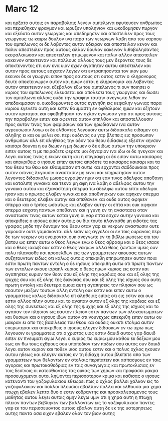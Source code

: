 # Marc 12
και ηρξατο αυτοις εν παραβολαις λεγειν αμπελωνα εφυτευσεν ανθρωπος και περιεθηκεν φραγμον και ωρυξεν υποληνιον και ωκοδομησεν πυργον και εξεδοτο αυτον γεωργοις και απεδημησεν
και απεστειλεν προς τους γεωργους τω καιρω δουλον ινα παρα των γεωργων λαβη απο του καρπου του αμπελωνος
οι δε λαβοντες αυτον εδειραν και απεστειλαν κενον
και παλιν απεστειλεν προς αυτους αλλον δουλον κακεινον λιθοβολησαντες εκεφαλαιωσαν και απεστειλαν ητιμωμενον
και παλιν αλλον απεστειλεν κακεινον απεκτειναν και πολλους αλλους τους μεν δεροντες τους δε αποκτενοντες
ετι ουν ενα υιον εχων αγαπητον αυτου απεστειλεν και αυτον προς αυτους εσχατον λεγων οτι εντραπησονται τον υιον μου
εκεινοι δε οι γεωργοι ειπον προς εαυτους οτι ουτος εστιν ο κληρονομος δευτε αποκτεινωμεν αυτον και ημων εσται η κληρονομια
και λαβοντες αυτον απεκτειναν και εξεβαλον εξω του αμπελωνος
τι ουν ποιησει ο κυριος του αμπελωνος ελευσεται και απολεσει τους γεωργους και δωσει τον αμπελωνα αλλοις
ουδε την γραφην ταυτην ανεγνωτε λιθον ον απεδοκιμασαν οι οικοδομουντες ουτος εγενηθη εις κεφαλην γωνιας
παρα κυριου εγενετο αυτη και εστιν θαυμαστη εν οφθαλμοις ημων
και εζητουν αυτον κρατησαι και εφοβηθησαν τον οχλον εγνωσαν γαρ οτι προς αυτους την παραβολην ειπεν και αφεντες αυτον απηλθον
και αποστελλουσιν προς αυτον τινας των φαρισαιων και των ηρωδιανων ινα αυτον αγρευσωσιν λογω
οι δε ελθοντες λεγουσιν αυτω διδασκαλε οιδαμεν οτι αληθης ει και ου μελει σοι περι ουδενος ου γαρ βλεπεις εις προσωπον ανθρωπων αλλ επ αληθειας την οδον του θεου διδασκεις εξεστιν κηνσον καισαρι δουναι η ου
δωμεν η μη δωμεν ο δε ειδως αυτων την υποκρισιν ειπεν αυτοις τι με πειραζετε φερετε μοι δηναριον ινα ιδω
οι δε ηνεγκαν και λεγει αυτοις τινος η εικων αυτη και η επιγραφη οι δε ειπον αυτω καισαρος
και αποκριθεις ο ιησους ειπεν αυτοις αποδοτε τα καισαρος καισαρι και τα του θεου τω θεω και εθαυμασαν επ αυτω
και ερχονται σαδδουκαιοι προς αυτον οιτινες λεγουσιν αναστασιν μη ειναι και επηρωτησαν αυτον λεγοντες
διδασκαλε μωσης εγραψεν ημιν οτι εαν τινος αδελφος αποθανη και καταλιπη γυναικα και τεκνα μη αφη ινα λαβη ο αδελφος αυτου την γυναικα αυτου και εξαναστηση σπερμα τω αδελφω αυτου
επτα αδελφοι ησαν και ο πρωτος ελαβεν γυναικα και αποθνησκων ουκ αφηκεν σπερμα
και ο δευτερος ελαβεν αυτην και απεθανεν και ουδε αυτος αφηκεν σπερμα και ο τριτος ωσαυτως
και ελαβον αυτην οι επτα και ουκ αφηκαν σπερμα εσχατη παντων απεθανεν και η γυνη
εν τη αναστασει οταν αναστωσιν τινος αυτων εσται γυνη οι γαρ επτα εσχον αυτην γυναικα
και αποκριθεις ο ιησους ειπεν αυτοις ου δια τουτο πλανασθε μη ειδοτες τας γραφας μηδε την δυναμιν του θεου
οταν γαρ εκ νεκρων αναστωσιν ουτε γαμουσιν ουτε γαμισκονται αλλ εισιν ως αγγελοι οι εν τοις ουρανοις
περι δε των νεκρων οτι εγειρονται ουκ ανεγνωτε εν τη βιβλω μωσεως επι του βατου ως ειπεν αυτω ο θεος λεγων εγω ο θεος αβρααμ και ο θεος ισαακ και ο θεος ιακωβ
ουκ εστιν ο θεος νεκρων αλλα θεος ζωντων υμεις ουν πολυ πλανασθε
και προσελθων εις των γραμματεων ακουσας αυτων συζητουντων ειδως οτι καλως αυτοις απεκριθη επηρωτησεν αυτον ποια εστιν πρωτη παντων εντολη 
ο δε ιησους απεκριθη αυτω οτι πρωτη παντων των εντολων ακουε ισραηλ κυριος ο θεος ημων κυριος εις εστιν
και αγαπησεις κυριον τον θεον σου εξ ολης της καρδιας σου και εξ ολης της ψυχης σου και εξ ολης της διανοιας σου και εξ ολης της ισχυος σου αυτη πρωτη εντολη
και δευτερα ομοια αυτη αγαπησεις τον πλησιον σου ως σεαυτον μειζων τουτων αλλη εντολη ουκ εστιν
και ειπεν αυτω ο γραμματευς καλως διδασκαλε επ αληθειας ειπας οτι εις εστιν και ουκ εστιν αλλος πλην αυτου
και το αγαπαν αυτον εξ ολης της καρδιας και εξ ολης της συνεσεως και εξ ολης της ψυχης και εξ ολης της ισχυος και το αγαπαν τον πλησιον ως εαυτον πλειον εστιν παντων των ολοκαυτωματων και θυσιων
και ο ιησους ιδων αυτον οτι νουνεχως απεκριθη ειπεν αυτω ου μακραν ει απο της βασιλειας του θεου και ουδεις ουκετι ετολμα αυτον επερωτησαι
και αποκριθεις ο ιησους ελεγεν διδασκων εν τω ιερω πως λεγουσιν οι γραμματεις οτι ο χριστος υιος εστιν δαυιδ
αυτος γαρ δαυιδ ειπεν εν πνευματι αγιω λεγει ο κυριος τω κυριω μου καθου εκ δεξιων μου εως αν θω τους εχθρους σου υποποδιον των ποδων σου
αυτος ουν δαυιδ λεγει αυτον κυριον και ποθεν υιος αυτου εστιν και ο πολυς οχλος ηκουεν αυτου ηδεως
και ελεγεν αυτοις εν τη διδαχη αυτου βλεπετε απο των γραμματεων των θελοντων εν στολαις περιπατειν και ασπασμους εν ταις αγοραις
και πρωτοκαθεδριας εν ταις συναγωγαις και πρωτοκλισιας εν τοις δειπνοις
οι κατεσθιοντες τας οικιας των χηρων και προφασει μακρα προσευχομενοι ουτοι ληψονται περισσοτερον κριμα
και καθισας ο ιησους κατεναντι του γαζοφυλακιου εθεωρει πως ο οχλος βαλλει χαλκον εις το γαζοφυλακιον και πολλοι πλουσιοι εβαλλον πολλα
και ελθουσα μια χηρα πτωχη εβαλεν λεπτα δυο ο εστιν κοδραντης
και προσκαλεσαμενος τους μαθητας αυτου λεγει αυτοις αμην λεγω υμιν οτι η χηρα αυτη η πτωχη πλειον παντων βεβληκεν των βαλλοντων εις το γαζοφυλακιον
παντες γαρ εκ του περισσευοντος αυτοις εβαλον αυτη δε εκ της υστερησεως αυτης παντα οσα ειχεν εβαλεν ολον τον βιον αυτης
